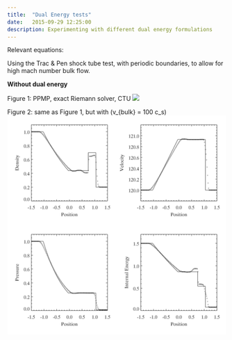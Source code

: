```yaml
---
title:  "Dual Energy tests"
date:   2015-09-29 12:25:00
description: Experimenting with different dual energy formulations 
---
```


Relevant equations:

Using the Trac & Pen shock tube test, with periodic boundaries, to allow for high mach number bulk flow.


**Without dual energy**

Figure 1: PPMP, exact Riemann solver, CTU
![](http://github.com/evaneschneider/site/images/PPMP_exact.png)

Figure 2: same as Figure 1, but with \(v_{bulk} = 100 c_s\)
![](/images/PPMP_exact_M100.png)
